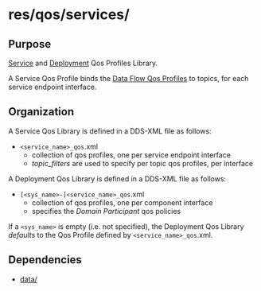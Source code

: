 # res/qos/services/

## Purpose

[Service](../../../doc/doma/Service.md) and [Deployment](../../../doc/doma/Deployment.md) Qos Profiles Library.

A Service Qos Profile binds the [Data Flow Qos Profiles](../data/README.md) 
to topics, for each service endpoint interface.


## Organization

A Service Qos Library is defined in a DDS-XML file as follows:

- `<service_name>_qos`.xml
  - collection of qos profiles, one per service endpoint interface
  - *topic_filters* are used to specify per topic qos profiles, per interface

A Deployment Qos Library is defined in a DDS-XML file as follows:

- `[<sys_name>-]<service_name>_qos`.xml
  - collection of qos profiles, one per component interface
  - specifies the *Domain Participant* qos policies

If a `<sys_name>` is empty (i.e. not specified), the Deployment Qos Library *defaults* to the Qos Profile defined by `<service_name>_qos`.xml.

## Dependencies

- [data/](../data/README.md)

